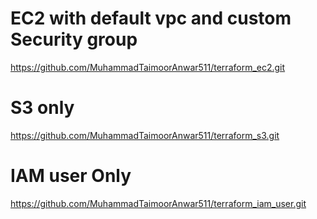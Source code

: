# EC2 with default vpc and custom Security group
https://github.com/MuhammadTaimoorAnwar511/terraform_ec2.git

# S3 only
https://github.com/MuhammadTaimoorAnwar511/terraform_s3.git

# IAM user Only
https://github.com/MuhammadTaimoorAnwar511/terraform_iam_user.git
